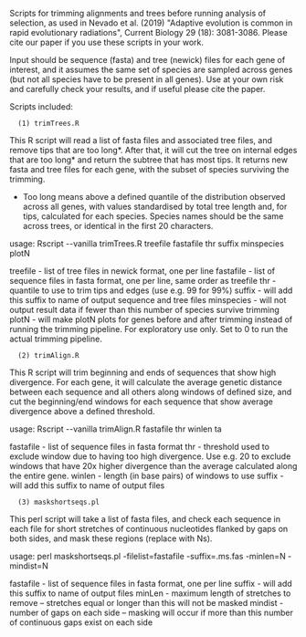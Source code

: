 
Scripts for trimming alignments and trees before running analysis of selection, as used in Nevado et al. (2019) "Adaptive evolution is common in rapid evolutionary radiations", Current Biology 29 (18): 3081-3086.
Please cite our paper if you use these scripts in your work. 

Input should be sequence (fasta) and tree (newick) files for each gene of interest, and it assumes the same set of species are sampled across genes (but not all species have to be present in all genes). Use at your own risk and carefully check your results, and if useful please cite the paper.


Scripts included:

      (1) trimTrees.R

This R script will read a list of fasta files and associated tree files, and remove tips that are too long*. After that, it will cut the tree on internal edges that are too long* and return the subtree that has most tips. It returns new fasta and tree files for each gene, with the subset of species surviving the trimming. 

* Too long means above a defined quantile of the distribution observed across all genes, with values standardised by total tree length and, for tips, calculated for each species. Species names should be the same across trees, or  identical in the first 20 characters.

usage: Rscript --vanilla trimTrees.R treefile fastafile thr suffix minspecies plotN

  treefile - list of tree files in newick format, one per line
  fastafile - list of sequence files in fasta format, one per line, same order as treefile
  thr - quantile to use to trim tips and edges (use e.g. 99 for 99%)
  suffix - will add this suffix to name of output sequence and tree files
  minspecies - will not output result data if fewer than this number of species survive trimming
  plotN - will make plotN plots for genes before and after trimming instead of running the trimming pipeline. For exploratory use only. Set to 0 to run the actual trimming pipeline.

      (2) trimAlign.R
  
This R script will trim beginning and ends of sequences that show high divergence. For each gene, it will calculate the average genetic distance between each sequence and all others along windows of defined size, and cut the beginning/end windows for each sequence that show average divergence above a defined threshold. 

usage: Rscript --vanilla trimAlign.R fastafile thr winlen ta

  fastafile - list of sequence files in fasta format
  thr - threshold used to exclude window due to having too high divergence. Use e.g. 20 to exclude windows that have 20x higher divergence than the average calculated along the entire gene.
  winlen - length (in base pairs) of windows to use
  suffix - will add this suffix to name of output files


      (3) maskshortseqs.pl
      
This perl script will take a list of fasta files, and check each sequence in each file for short stretches of continuous nucleotides flanked by gaps on both sides, and mask these regions (replace with Ns).


usage: perl maskshortseqs.pl -filelist=fastafile -suffix=.ms.fas -minlen=N -mindist=N

  fastafile - list of sequence files in fasta format, one per line
  suffix - will add this suffix to name of output files
  minLen - maximum length of stretches to remove – stretches equal or longer than this will not be masked
  mindist - number of gaps on each side – masking will occur if more than this number of continuous gaps exist on each side

